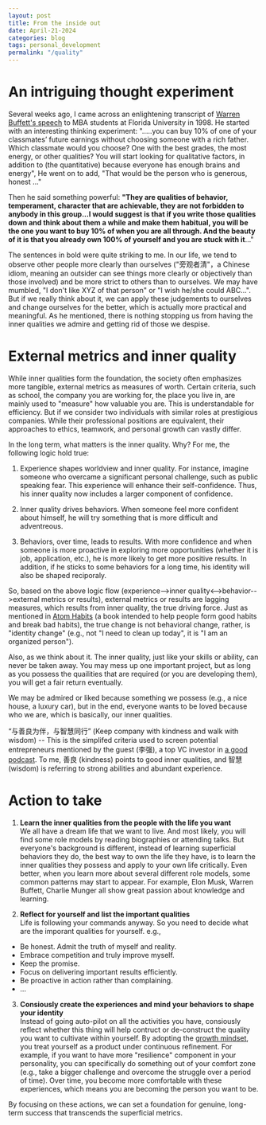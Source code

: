 ```yaml
---
layout: post
title: From the inside out
date: April-21-2024
categories: blog
tags: personal_development
permalink: "/quality"
---
```


# An intriguing thought experiment
Several weeks ago, I came across an enlightening transcript of [Warren Buffett's speech](https://tilsonfunds.com/BuffettUofFloridaspeech.pdf) to MBA students at Florida University in 1998. He started with an interesting thinking experiment: ".....you can buy 10% of one of your classmates’ future earnings without choosing someone with a rich father. Which classmate would you choose? One with the best grades, the most energy, or other qualities? You will start looking for qualitative factors, in addition to (the quantitative) because everyone has enough brains and energy", He went on to add, "That would be the person who is generous, honest ..." 

Then he said something powerful: **"They are qualities of behavior, temperament, character that are achievable, they are not forbidden to anybody in this group...I would suggest is that if you write those qualities down and think about them a while and make them habitual, you will be the one you want to buy 10% of when you are all through. And the beauty of it is that you already own 100% of yourself and you are stuck with it**..." 

The sentences in bold were quite striking to me. In our life, we tend to observe other people more clearly than ourselves ("旁观者清"，a Chinese idiom, meaning an outsider can see things more clearly or objectively than those involved) and be more strict to others than to ourselves. We may have mumbled, "I don't like XYZ of that person" or "I wish he/she could ABC...". But if we really think about it, we can apply these judgements to ourselves and change ourselves for the better, which is actually more practical and meaningful. As he mentioned, there is nothing stopping us from having the inner qualities we admire and getting rid of those we despise. 

# External metrics and inner quality

While inner qualities form the foundation, the society often emphasizes more tangible, external metrics as measures of worth. Certain criteria, such as school, the company you are working for, the place you live in, are mainly used to "measure" how valuable you are. This is understandable for efficiency. But if we consider two individuals with similar roles at prestigious companies. While their professional positions are equivalent, their approaches to ethics, teamwork, and personal growth can vastly differ.

In the long term, what matters is the inner quality. Why? For me, the following logic hold true: 

1. Experience shapes worldview and inner quality. For instance, imagine someone who overcame a significant personal challenge, such as public speaking fear. This experience will enhance their self-confidence. Thus, his inner quality now includes a larger component of confidence.

2. Inner quality drives behaviors. When someone feel more confident about himself, he will try something that is more difficult and adventreous. 

3. Behaviors, over time, leads to results. With more confidence and when someone is more proactive in exploring more opportunities (whether it is job, application, etc.), he is more likely to get more positive results. In addition, if he sticks to some behaviors for a long time, his identity will also be shaped reciporaly. 

So, based on the above logic flow (experience-->inner quality<-->behavior-->external metrics or results), external metrics or results are lagging measures, which results from inner quality, the true driving force. Just as mentioned in [Atom Habits](https://www.goodreads.com/book/show/40121378-atomic-habits) (a book intended to help people form good habits and break bad habits), the true change is not behavioral change, rather, is "identity change" (e.g., not "I need to clean up today", it is "I am an organized person"). 

Also, as we think about it. The inner quality, just like your skills or ability, can never be taken away. You may mess up one important project, but as long as you possess the quailities that are required (or you are developing them), you will get a fair return eventually. 

We may be admired or liked because something we possess (e.g., a nice house, a luxury car), but in the end, everyone wants to be loved because who we are, which is basically, our inner qualities. 

“与善良为伴，与智慧同行” (Keep company with kindness and walk with wisdom) -- This is the simplifed criteria used to screen potential entrepreneurs mentioned by the guest (李强), a top VC investor in [a good podcast](https://podcasts.apple.com/us/podcast/s5e6-%E5%B0%8F%E5%B8%85%E5%AF%B9%E8%B0%88%E7%A1%85%E8%B0%B7%E9%A3%8E%E6%8A%95%E5%A4%A7%E4%BD%AClarry-li-%E5%94%A0%E7%82%B9%E7%9C%9F%E7%9A%84-%E4%B8%8D%E8%AF%B4%E5%9C%BA%E9%9D%A2%E8%AF%9D/id1573332513?i=1000641833724&l=zh-Hans-CN). To me, 善良 (kindness) points to good inner qualities, and 智慧 (wisdom) is referring to strong abilities and abundant experience. 

# Action to take

1. **Learn the inner qualities from the people with the life you want** \
We all have a dream life that we want to live. And most likely, you will find some role models by reading biographies or attending talks. But everyone's background is different, instead of learning superficial behaviors they do, the best way to own the life they have, is to learn the inner qualities they possess and apply to your own life critically. Even better, when you learn more about several different role models, some common patterns may start to appear. For example, Elon Musk, Warren Buffett, Charlie Munger all show great passion about knowledge and learning.   

2. **Reflect for yourself and list the important qualities** \
Life is following your commands anyway. So you need to decide what are the imporant qualities for yourself. e.g.,
- Be honest. Admit the truth of myself and reality.
- Embrace competition and truly improve myself.
- Keep the promise.
- Focus on delivering important results efficiently.
- Be proactive in action rather than complaining. 
- ...

3. **Consiously create the experiences and mind your behaviors to shape your identity**\
Instead of going auto-pilot on all the activities you have, consiously reflect whether this thing will help contruct or de-construct the quality you want to cultivate within yourself. By adopting the [growth mindset](https://www.goodreads.com/en/book/show/40745), you treat yourself as a product under continuous refinement. For example, if you want to have more "resilience" component in your personality, you can specifically do something out of your comfort zone (e.g., take a bigger challenge and overcome the struggle over a period of time). Over time, you become more comfortable with these experiences, which means you are becoming the person you want to be. 

By focusing on these actions, we can set a foundation for genuine, long-term success that transcends the superficial metrics.









